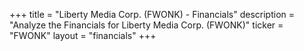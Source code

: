 +++
title = "Liberty Media Corp. (FWONK) - Financials"
description = "Analyze the Financials for Liberty Media Corp. (FWONK)"
ticker = "FWONK"
layout = "financials"
+++


